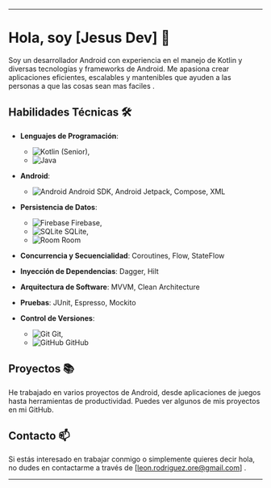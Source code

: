 
---

# Hola, soy [Jesus Dev] 👋

Soy un desarrollador Android con experiencia en el manejo de Kotlin y diversas tecnologías y frameworks de Android. Me apasiona crear aplicaciones eficientes, escalables y mantenibles que ayuden a las personas a que las cosas sean mas faciles .

## Habilidades Técnicas 🛠️

- **Lenguajes de Programación**: 
  - ![Kotlin](https://img.shields.io/badge/Kotlin-0095D5?&logo=kotlin&logoColor=white) (Senior), 
  - ![Java](https://img.shields.io/badge/Java-ED8B00?&logo=java&logoColor=white)

- **Android**: 
  - ![Android](https://img.shields.io/badge/Android-3DDC84?&logo=android&logoColor=white) Android SDK, Android Jetpack, Compose, XML

- **Persistencia de Datos**: 
  - ![Firebase](https://img.shields.io/badge/Firebase-FFCA28?&logo=firebase&logoColor=white) Firebase, 
  - ![SQLite](https://img.shields.io/badge/SQLite-07405E?&logo=sqlite&logoColor=white) SQLite, 
  - ![Room](https://img.shields.io/badge/Room-616161?&logo=room&logoColor=white) Room

- **Concurrencia y Secuencialidad**: Coroutines, Flow, StateFlow

- **Inyección de Dependencias**: Dagger, Hilt

- **Arquitectura de Software**: MVVM, Clean Architecture

- **Pruebas**: JUnit, Espresso, Mockito

- **Control de Versiones**: 
  - ![Git](https://img.shields.io/badge/Git-F05032?&logo=git&logoColor=white) Git, 
  - ![GitHub](https://img.shields.io/badge/GitHub-100000?&logo=github&logoColor=white) GitHub

## Proyectos 📚

He trabajado en varios proyectos de Android, desde aplicaciones de juegos hasta herramientas de productividad. Puedes ver algunos de mis proyectos en mi GitHub.

## Contacto 📫

Si estás interesado en trabajar conmigo o simplemente quieres decir hola, no dudes en contactarme a través de [leon.rodriguez.ore@gmail.com] .

---
